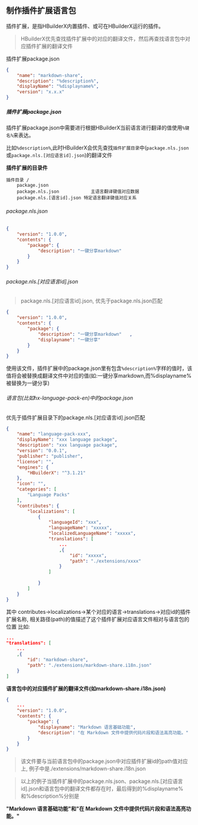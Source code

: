 ## 制作插件扩展语言包

插件扩展，是指HBuilderX内置插件、或可在HBuilderX运行的插件。

> HBuilderX优先查找插件扩展中的对应的翻译文件，然后再查找语言包中对应插件扩展的翻译文件

插件扩展package.json
```JSON
{
    "name": "markdown-share",
    "description": "%description%",
    "displayName": "%displayname%",
    "version": "x.x.x"
}
```


##### 插件扩展package.json

插件扩展package.json中需要进行根据HBuilderX当前语言进行翻译的值使用`%键名%`来表达。

比如`%description%`,此时HBuilderX会优先查找`插件扩展目录`中(`package.nls.json`或`package.nls.[对应语言id].json`)的翻译文件


**插件扩展的目录件**

```
插件目录 /
    package.json
    package.nls.json			主语言翻译键值对应数据
    package.nls.[语言id].json	特定语言翻译键值对应关系
```
    
    
###### package.nls.json

```JSON
{	
    "version": "1.0.0",
    "contents": {
        "package": {
            "description": "一键分享markdown"					
        }		
    }
}
```
 
###### package.nls.[对应语言id].json

> package.nls.[对应语言id].json, 优先于package.nls.json匹配
 
```JSON
{	
    "version": "1.0.0",
    "contents": {
        "package": {
            "description": "一键分享markdown"	,
            "displayname": "一键分享"
        }       
    }
}
```

使用该文件，插件扩展中的package.json里有包含`%description%`字样的值时，该值将会被替换成翻译文件中对应的值(如:一键分享markdown,而%displayname%被替换为一键分享)

###### 语言包(比如hx-language-pack-en)中的package.json

优先于插件扩展目录下的package.nls.[对应语言id].json匹配

```JSON
{
    "name": "language-pack-xxx",
    "displayName": "xxx language package",
    "description": "xxx language package",
    "version": "0.0.1",
    "publisher": "publisher",	
    "license": "",	
    "engines": {
        "HBuilderX": "^3.1.21"
    },
    "icon": "",
    "categories": [
        "Language Packs"
    ],
    "contributes": {
        "localizations": [
            {
                "languageId": "xxx",
                "languageName": "xxxxx",
                "localizedLanguageName": "xxxxx",
                "translations": [
                    ...
                    ,{
                        "id": "xxxxx",			
                        "path": "./extensions/xxxx"
                    }
                ]
                
            }
        ]
    }
}
```

其中 contributes->localizations->某个对应的语言->translations->对应id的插件扩展名称, 相关路径(path)的值描述了这个插件扩展对应语言文件相对与语言包的位置
比如:
```JSON
...
"translations": [
    ...
    ,{
        "id": "markdown-share",			
        "path": "./extensions/markdown-share.i18n.json"
    }
]
```


**语言包中的对应插件扩展的翻译文件(如markdown-share.i18n.json)**

```JSON
{
    ...
    "version": "1.0.0",
    "contents": {
        "package": {
            "displayname": "Markdown 语言基础功能",
            "description": "在 Markdown 文件中提供代码片段和语法高亮功能。"
        }
    }
}
```

>该文件要与当前语言包中的package.json中对应插件扩展id的path值对应上, 例子中是./extensions/markdown-share.i18n.json

>以上的例子当插件扩展中的package.nls.json、package.nls.[对应语言id].json和语言包中的翻译文件都存在时，最后得到的%displayname%和%description%分别是

__"Markdown 语言基础功能"__和__"在 Markdown 文件中提供代码片段和语法高亮功能。"__